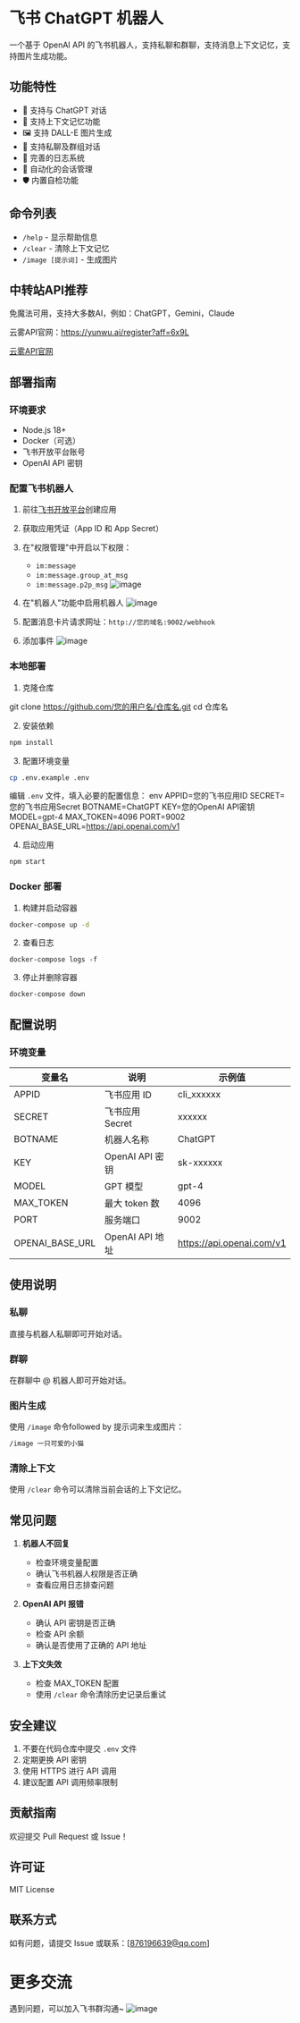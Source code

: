 # 飞书 ChatGPT 机器人

一个基于 OpenAI API 的飞书机器人，支持私聊和群聊，支持消息上下文记忆，支持图片生成功能。

## 功能特性

- 🤖 支持与 ChatGPT 对话
- 💭 支持上下文记忆功能
- 🖼️ 支持 DALL-E 图片生成
- 👥 支持私聊及群组对话
- 📝 完善的日志系统
- 🔄 自动化的会话管理
- 🛡️ 内置自检功能

## 命令列表

- `/help` - 显示帮助信息
- `/clear` - 清除上下文记忆
- `/image [提示词]` - 生成图片

## 中转站API推荐
免魔法可用，支持大多数AI，例如：ChatGPT，Gemini，Claude

云雾API官网：https://yunwu.ai/register?aff=6x9L

[云雾API官网](https://yunwu.ai/register?aff=6x9L)

## 部署指南

### 环境要求

- Node.js 18+
- Docker（可选）
- 飞书开放平台账号
- OpenAI API 密钥

### 配置飞书机器人

1. 前往[飞书开放平台](https://open.feishu.cn/)创建应用
2. 获取应用凭证（App ID 和 App Secret）
3. 在"权限管理"中开启以下权限：
   - `im:message`
   - `im:message.group_at_msg`
   - `im:message.p2p_msg`
![image](https://github.com/user-attachments/assets/df59829f-baaa-4e21-af15-b4a14c87e5da)

4. 在"机器人"功能中启用机器人
![image](https://github.com/user-attachments/assets/7014c588-b474-4b63-9946-9e268f0088fe)

6. 配置消息卡片请求网址：`http://您的域名:9002/webhook`
7. 添加事件
![image](https://github.com/user-attachments/assets/b4cba316-1546-4cf2-bf8a-7602f1a5b890)


### 本地部署

1. 克隆仓库

git clone https://github.com/您的用户名/仓库名.git
cd 仓库名

2. 安装依赖

```bash
npm install
```
3. 配置环境变量

```bash
cp .env.example .env
```
编辑 `.env` 文件，填入必要的配置信息：
env
APPID=您的飞书应用ID
SECRET=您的飞书应用Secret
BOTNAME=ChatGPT
KEY=您的OpenAI API密钥
MODEL=gpt-4
MAX_TOKEN=4096
PORT=9002
OPENAI_BASE_URL=https://api.openai.com/v1

4. 启动应用

```bash
npm start
```
### Docker 部署

1. 构建并启动容器

```bash
docker-compose up -d
```
2. 查看日志
```
docker-compose logs -f
```

3. 停止并删除容器

```bash
docker-compose down
```


## 配置说明

### 环境变量

| 变量名 | 说明 | 示例值 |
|--------|------|--------|
| APPID | 飞书应用 ID | cli_xxxxxx |
| SECRET | 飞书应用 Secret | xxxxxx |
| BOTNAME | 机器人名称 | ChatGPT |
| KEY | OpenAI API 密钥 | sk-xxxxxx |
| MODEL | GPT 模型 | gpt-4 |
| MAX_TOKEN | 最大 token 数 | 4096 |
| PORT | 服务端口 | 9002 |
| OPENAI_BASE_URL | OpenAI API 地址 | https://api.openai.com/v1 |

## 使用说明

### 私聊

直接与机器人私聊即可开始对话。

### 群聊

在群聊中 @ 机器人即可开始对话。

### 图片生成

使用 `/image` 命令followed by 提示词来生成图片：

```bash
/image 一只可爱的小猫
```


### 清除上下文

使用 `/clear` 命令可以清除当前会话的上下文记忆。

## 常见问题

1. **机器人不回复**
   - 检查环境变量配置
   - 确认飞书机器人权限是否正确
   - 查看应用日志排查问题

2. **OpenAI API 报错**
   - 确认 API 密钥是否正确
   - 检查 API 余额
   - 确认是否使用了正确的 API 地址

3. **上下文失效**
   - 检查 MAX_TOKEN 配置
   - 使用 `/clear` 命令清除历史记录后重试

## 安全建议

1. 不要在代码仓库中提交 `.env` 文件
2. 定期更换 API 密钥
3. 使用 HTTPS 进行 API 调用
4. 建议配置 API 调用频率限制

## 贡献指南

欢迎提交 Pull Request 或 Issue！

## 许可证

MIT License

## 联系方式

如有问题，请提交 Issue 或联系：[876196639@qq.com]


# 更多交流

遇到问题，可以加入飞书群沟通~
![image](https://github.com/user-attachments/assets/cb9e61a3-6c10-467e-a70c-ee11fea83035)



